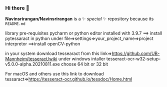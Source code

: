### Hi there 👋

**Navinsrirangan/Navinsrirangan** is a ✨ _special_ ✨ repository because its `README.md`

library pre-requisites pycharm or python editor installed with 3.9.7
==> install pytessaract in python under file=>settings=>your_project_name=>project interpretor
==>install openCV-python

in your system download tessearact from this link=>https://github.com/UB-Mannheim/tesseract/wiki
under windows intaller tesseract-ocr-w32-setup-v5.0.0-alpha.20210811.exe choose 64 bit or 32 bit

For macOS and others use this link to download tessaract=>https://tesseract-ocr.github.io/tessdoc/Home.html

